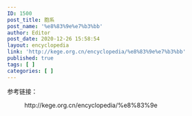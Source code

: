 ```yaml
---
ID: 1500
post_title: 胞系
post_name: '%e8%83%9e%e7%b3%bb'
author: Editor
post_date: 2020-12-26 15:58:54
layout: encyclopedia
link: 'http://kege.org.cn/encyclopedia/%e8%83%9e%e7%b3%bb'
published: true
tags: [ ]
categories: [ ]
---
```

<!-- wp:paragraph -->
<p>参考链接：</p>
<!-- /wp:paragraph -->

<!-- wp:embed {"url":"http://kege.org.cn/encyclopedia/%e8%83%9e","type":"wp-embed","providerNameSlug":"kege-org-cn","className":""} -->
<figure class="wp-block-embed is-type-wp-embed is-provider-kege-org-cn wp-block-embed-kege-org-cn"><div class="wp-block-embed__wrapper">
http://kege.org.cn/encyclopedia/%e8%83%9e
</div></figure>
<!-- /wp:embed -->